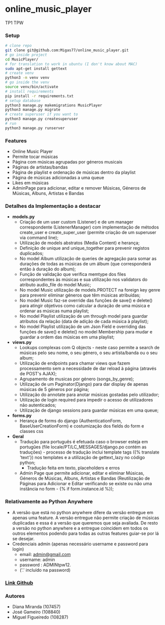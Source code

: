 # online_music_player
TP1 TPW

### Setup
```bash
# clone repo 
git clone git@github.com:Migas77/online_music_player.git
# go inside project 
cd MusicPlayer/
# for translation to work in ubuntu (I don't know about MAC)
sudo apt-get install gettext
# create venv
python3 -m venv venv
# go inside the venv
source venv/bin/activate
# install requirements
pip install -r requirements.txt
# setup database
python3 manage.py makemigrations MusicPlayer
python3 manage.py migrate
# create superuser if you want to
python3 manage.py createsuperuser
# run
python3 manage.py runserver
```

### Features
- Online Music Player
- Permite tocar músicas
- Página com músicas agrupadas por géneros musicais
- Páginas de artistas/bandas
- Página de playlist e ordenação de músicas dentro da playlist
- Página de músicas adicionadas a uma queue
- Likes em músicas
- AdminPage para adicionar, editar e remover Músicas, Géneros de Músicas, Albuns, Artistas e Bandas

### Detalhes da Implementação a destacar
  - **models.py**
    - Criação de um user custom (Listener) e de um manager correspondente (ListenerManager) com implementação de métodos create_user e create_super_user (permite criação de um superuser via command line);
    - Utilização de models abstratos (Media Content) e herança;
    - Definição de unique and unique_together para prevenir registos duplicados;
    - No model Album utilização de queries de agregação para somar as durações de todas as músicas de um álbum (que corresponderá então à duração do album);
    - Função de validação que verifica memtype dos files correspondentes às músicas e sua utilização nos validators do atributo audio_file do model Music;
    - No model Music utilização de models.PROTECT na foreign key genre para prevenir eliminar géneros que têm músicas atribuídas;
    - No model Music faz-se override das funções de save() e delete() para atingir objetivos como calcular a duração de uma música e ordenar as músicas numa playlist;
    - No model Playlist utilização de um through model para guardar atributos da relação (data de adição de cada música à playlist);
    - No model Playlist utilização de um Json Field e overriding das funções de save() e delete() no model Membership para mudar e guardar a ordem das músicas em uma playlist;
  - **views.py**
    - Lookups complexas com Q objects - neste caso permite a search de músicas pelo seu nome, o seu género, o seu artista/banda ou o seu album; 
    - Utilização de endpoints para chamar views que fazem processamento sem a necessidade de dar reload à página (através de POST's AJAX);
    - Agrupamento de musicas por género (songs_by_genre);
    - Utilização de um Paginator(Django) para dar display de apenas músicas de 5 géneros por página;
    - Utilização do annotate para anotar músicas gostadas pelo utilizador;
    - Utilização de login required para impedir o acesso de utilizadores não autenticados;
    - Utilização de django sessions para guardar músicas em uma queue;
  - **forms.py**
    - Herança de forms do django (AuthenticationForm, BaseUserCreationForm) e costumização dos fields do form e classes css
  - **Geral**
    - Tradução para português é efetuada caso o browser esteja em portugûes (file locale/PT/LC_MESSAGES/django.po contém as traduções) - processo de tradução inclui template tags ({% translate 'text'}) nos templates e a utilização de gettext_lazy no código python;
      - Tradução feita em texto, placeholders e erros
    - Admin Page que permite adicionar, editar e eliminar Músicas, Géneros de Músicas, Albuns, Artistas e Bandas (Reutilização de Páginas para Adicionar e Editar verificando se existe ou não uma instância no form - {% if form.instance.id %});


### Relativamente ao Python Anywhere
- A versão que está no python anywhere difere da versão entregue em apenas uma feature. A versão entregue não permite criação de músicas duplicadas e essa é a versão que queremos que seja avaliada. De resto a versão no python anywhere e a entregue coincidem em todos os outros elementos podendo para todas as outras features guiar-se por lá se desejar.
- Credenciais admin (apenas necessário username e password para login)
  - email: admin@gmail.com
  - username: admin
  - password : ADMINtpw12.
  - ('.' incluído na password)

### [Link Github](https://github.com/Migas77/online_music_player)

### Autores 
- Diana Miranda (107457)
- José Gameiro (108840)
- Miguel Figueiredo (108287)
